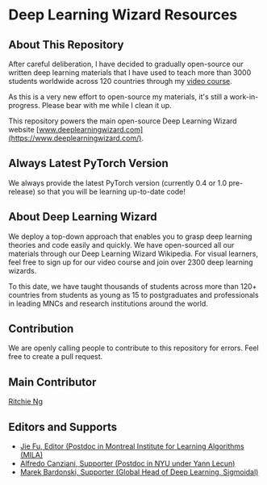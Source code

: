 # Deep Learning Wizard Resources

## About This Repository
After careful deliberation, I have decided to gradually open-source our written deep learning materials that I have used to teach more than 3000 students worldwide across 120 countries through my [video course](https://www.udemy.com/practical-deep-learning-with-pytorch/?couponCode=DEEPWIZARD).

As this is a very new effort to open-source my materials, it's still a work-in-progress. Please bear with me while I clean it up.

This repository powers the main open-source Deep Learning Wizard website [www.deeplearningwizard.com](https://www.deeplearningwizard.com/).

## Always Latest PyTorch Version
We always provide the latest PyTorch version (currently 0.4 or 1.0 pre-release) so that you will be learning up-to-date code! 

## About Deep Learning Wizard
We deploy a top-down approach that enables you to grasp deep learning theories and code easily and quickly. We have open-sourced all our materials through our Deep Learning Wizard Wikipedia. For visual learners, feel free to sign up for our video course and join over 2300 deep learning wizards.

To this date, we have taught thousands of students across more than 120+ countries from students as young as 15 to postgraduates and professionals in leading MNCs and research institutions around the world.

## Contribution
We are openly calling people to contribute to this repository for errors. Feel free to create a pull request.

## Main Contributor
[Ritchie Ng](https://github.com/ritchieng)

## Editors and Supports
- [Jie Fu, Editor (Postdoc in Montreal Institute for Learning Algorithms (MILA)](https://github.com/bigaidream)
- [Alfredo Canziani, Supporter (Postdoc in NYU under Yann Lecun)](https://github.com/Atcold)
- [Marek Bardonski, Supporter (Global Head of Deep Learning, Sigmoidal)](https://www.linkedin.com/in/marek-bardonski/)